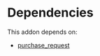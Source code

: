 # Dependencies

This addon depends on:

- [purchase_request](https://github.com/bringout/oca-workflow-process)
